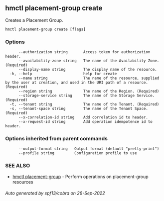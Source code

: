 ## hmctl placement-group create

Creates a Placement Group.

```
hmctl placement-group create [flags]
```

### Options

```
      --authorization string       Access token for authorization header.
      --availability-zone string   The name of the Availability Zone. (Required)
      --display-name string        The display name of the resource.
  -h, --help                       help for create
      --name string                The name of the resource, supplied by the user at creation, and used in the URI path of a resource. (Required)
      --region string              The name of the Region. (Required)
      --storage-service string     The name of the Storage Service. (Required)
  -t, --tenant string              The name of the Tenant. (Required)
  -s, --tenant-space string        The name of the Tenant Space. (Required)
      --x-correlation-id string    Add correlation id to header.
      --x-request-id string        Add operation idempotence id to header.
```

### Options inherited from parent commands

```
      --output-format string   Output format (default "pretty-print")
      --profile string         Configuration profile to use
```

### SEE ALSO

* [hmctl placement-group](hmctl_placement-group.md)	 - Perform operations on placement-group resources

###### Auto generated by spf13/cobra on 26-Sep-2022
